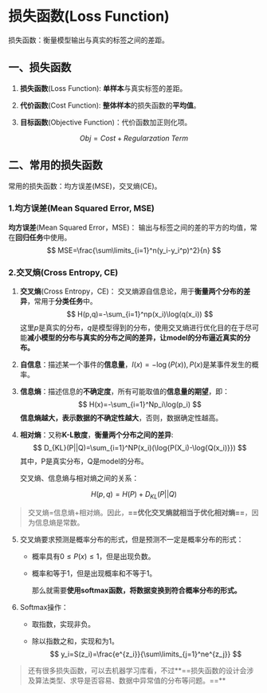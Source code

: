 # 损失函数(Loss Function)

损失函数：衡量模型输出与真实的标签之间的差距。

## 一、损失函数

1. **损失函数**(Loss Function): **单样本**与真实标签的差距。

2. **代价函数**(Cost Function): **整体样本**的损失函数的**平均值**。

3. **目标函数**(Objective Function)：代价函数加正则化项。

$$
Obj=Cost+Regularzation \;Term
$$


## 二、常用的损失函数

常用的损失函数：均方误差(MSE)，交叉熵(CE)。

### 1.均方误差(Mean Squared Error, MSE)

**均方误差**(Mean Squared Error，MSE)： 输出与标签之间的差的平方的均值，常在**回归任务**中使用。
$$
MSE=\frac{\sum\limits_{i=1}^n(y_i-y_i^p)^2}{n}
$$

### 2.交叉熵(Cross Entropy, CE)

1. **交叉熵**(Cross Entropy，CE)： 交叉熵源自信息论，用于**衡量两个分布的差异**，常用于**分类任务**中。
   $$
   H(p,q)=-\sum_{i=1}^np(x_i)\log(q(x_i))
   $$
   这里$p$是真实的分布，$q$是模型得到的分布，使用交叉熵进行优化目的在于尽可能**减小模型的分布与真实的分布之间的差异，让model的分布逼近真实的分布。**

2. **自信息**：描述某一个事件的**信息量**，$I(x)=-\log(P(x)),P(x)$是某事件发生的概率。

3. **信息熵**：描述信息的**不确定度**，所有可能取值的**信息量的期望**，即：
   $$
   H(x)=-\sum_{i=1}^Np_i\log(p_i)
   $$
   **信息熵越大，表示数据的不确定性越大**，否则，数据确定性越高。

4. **相对熵**：又称**K-L散度**，**衡量两个分布之间的差异**:
   $$
   D_{KL}(P||Q)=\sum_{i=1}^NP(x_i)(\log{P(X_i)-\log{Q(x_i)}})
   $$
   其中，P是真实分布，Q是model的分布。

   交叉熵、信息熵与相对熵之间的关系：

$$
H(p,q)=H(P)+D_{KL}(P||Q)
$$

> 交叉熵=信息熵+相对熵。因此，**==优化交叉熵就相当于优化相对熵==**，因为信息熵是常数。

5. 交叉熵要求预测是概率分布的形式，但是预测不一定是概率分布的形式：

   + 概率具有$0\le P(x)\le 1$，但是出现负数。

   + 概率和等于1，但是出现概率和不等于1。

     那么就需要**使用softmax函数，将数据变换到符合概率分布的形式。**

6. Softmax操作：

   + 取指数，实现非负。

   + 除以指数之和，实现和为1。
     $$
     y_i=S(z_i)=\frac{e^{z_i}}{\sum\limits_{j=1}^ne^{z_j}}
     $$



> 还有很多损失函数，可以去机器学习库看，不过**==损失函数的设计会涉及算法类型、求导是否容易、数据中异常值的分布等问题。==**

